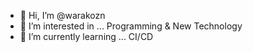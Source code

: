 - 👋 Hi, I’m @warakozn
- 👀 I’m interested in ... Programming & New Technology 
- 🌱 I’m currently learning ... CI/CD

